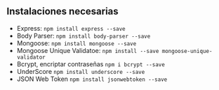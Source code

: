 ## Instalaciones necesarias
- Express: `npm install express --save`
- Body Parser: `npm install body-parser --save`
- Mongoose: `npm install mongoose --save`
- Mongoose Unique Validatoe: `npm install --save mongoose-unique-validator`
- Bcrypt, encriptar contraseñas `npm i bcrypt --save`
- UnderScore `npm install underscore --save`
- JSON Web Token `npm install jsonwebtoken --save`